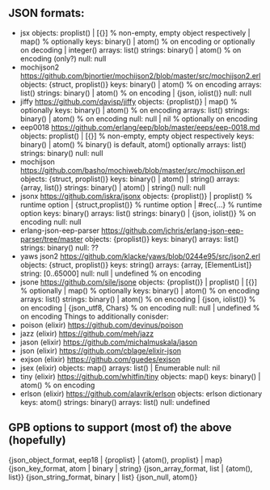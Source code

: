 JSON formats:
---------------------
- jsx
    objects: proplist() | [{}] % non-empty, empty object respectively
             | map()           % optionally
    keys:    binary()
             | atom()     % on encoding or optionally on decoding
             | integer()
    arrays:  list()
    strings: binary()
             | atom()     % on encoding (only?)
    null:    null
- mochijson2
    https://github.com/bjnortier/mochijson2/blob/master/src/mochijson2.erl
    objects: {struct, proplist()}
    keys:    binary()
             | atom()             % on encoding
    arrays:  list()
    strings: binary()
             | atom()             % on encoding
             | {json, iolist()}
    null:    null
- jiffy
    https://github.com/davisp/jiffy
    objects: {proplist()}
             | map()    % optionally
    keys:    binary()
             | atom()   % on encoding
    arrays:  list()
    strings: binary()
             | atom()   % on encoding
    null:    null
             | nil      % optionally on encoding
- eep0018
    https://github.com/erlang/eep/blob/master/eeps/eep-0018.md
    objects: proplist() | [{}] % non-empty, empty object respectively
    keys:    binary() | atom() % binary() is default, atom() optionally
    arrays:  list()
    strings: binary()
    null:    null
- mochijson
    https://github.com/basho/mochiweb/blob/master/src/mochijson.erl
    objects: {struct, proplist()}
    keys:    binary() | atom() | string()
    arrays:  {array, list()}
    strings: binary() | atom() | string()
    null:    null
- jsonx
    https://github.com/iskra/jsonx
    objects: {proplist()}
             | proplist()          % runtime option
             | {struct,proplist()} % runtime option
             | #rec{...}           % runtime option
    keys:    binary()
    arrays:  list()
    strings: binary()
             | {json, iolist()}    % on encoding
    null:    null
- erlang-json-eep-parser
    https://github.com/jchris/erlang-json-eep-parser/tree/master
    objects: {proplist()}
    keys:    binary()
    arrays:  list()
    strings: binary()
    null:    ??
- yaws json2
    https://github.com/klacke/yaws/blob/0244e95/src/json2.erl
    objects: {struct, proplist()}
    keys:    string()
    arrays:  {array, [ElementList]}
    string:  [0..65000]
    null:    null
             | undefined  % on encoding
- jsone
    https://github.com/sile/jsone
    objects: {proplist()}
             | proplist() | [{}]   % optionally
             | map()               % optionally
    keys:    binary()
             | atom()              % on encoding
    arrays:  list()
    strings: binary()
             | atom()              % on encoding
             | {json, iolist()}    % on encoding
             | {json_utf8, Chars}  % on encoding
    null:    null
             | undefined           % on encoding
Things to additionally conisder:
- poison (elixir)
    https://github.com/devinus/poison
- jazz (elixir)
    https://github.com/meh/jazz
- jason (elixir)
    https://github.com/michalmuskala/jason
- json (elixir)
    https://github.com/cblage/elixir-json
- exjson (elixir)
    https://github.com/guedes/exjson
- jsex (elixir)
    objects: map()
    arrays:  list() | Enumerable
    null:    nil
- tiny (elixir)
    https://github.com/whitfin/tiny
    objects: map()
    keys:    binary()
             | atom()  % on encoding
- erlson (elixir)
    https://github.com/alavrik/erlson
    objects: erlson dictionary
    keys:    atom()
    strings: binary()
    arrays:  list()
    null:    undefined

GPB options to support (most of) the above (hopefully)
--------------------------------------------------------
  {json_object_format, eep18 | {proplist} | {atom(), proplist} | map}
  {json_key_format,    atom | binary | string}
  {json_array_format,  list | {atom(), list}}
  {json_string_format, binary | list}
  {json_null,          atom()}
